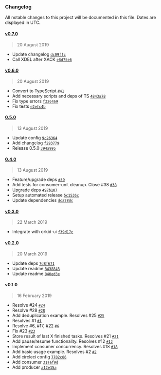 ### Changelog

All notable changes to this project will be documented in this file. Dates are displayed in UTC.

#### [v0.7.0](https://github.com/mugli/orkid/compare/v0.6.0...v0.7.0)

> 20 August 2019

- Update changelog [`dc09ffc`](https://github.com/mugli/orkid/commit/dc09ffc411c5f6aebd2b5e9036805740bbe41153)
- Call XDEL after XACK [`e8d75e6`](https://github.com/mugli/orkid/commit/e8d75e6f96e28af1686f9f97251f8e77e47de4ce)

#### [v0.6.0](https://github.com/mugli/orkid/compare/0.5.0...v0.6.0)

> 20 August 2019

- Convert to TypeScript [`#41`](https://github.com/mugli/orkid/pull/41)
- Add necessary scripts and deps of TS [`4843a78`](https://github.com/mugli/orkid/commit/4843a7884bd5d516f9b1be16d799d18640ad129f)
- Fix type errors [`f326469`](https://github.com/mugli/orkid/commit/f326469a84054b8506154f5e166e0d30f34eb0d3)
- Fix tests [`e2efc4b`](https://github.com/mugli/orkid/commit/e2efc4b096db88eb3fdfebd77272b1afb9df6543)

#### [0.5.0](https://github.com/mugli/orkid/compare/0.4.0...0.5.0)

> 13 August 2019

- Update config [`9c26364`](https://github.com/mugli/orkid/commit/9c2636492e9a994bf7a1c8bd1b99218c79a9582b)
- Add changelog [`f293779`](https://github.com/mugli/orkid/commit/f2937790e3ca8237650cadf94234e5dae7c51522)
- Release 0.5.0 [`394a995`](https://github.com/mugli/orkid/commit/394a99517b31c94f590a7ab20aab0357be611d21)

#### [0.4.0](https://github.com/mugli/orkid/compare/v0.3.0...0.4.0)

> 13 August 2019

- Feature/upgrade deps [`#39`](https://github.com/mugli/orkid/pull/39)
- Add tests for consumer-unit cleanup. Close #38 [`#38`](https://github.com/mugli/orkid/issues/38)
- Upgrade deps [`497b107`](https://github.com/mugli/orkid/commit/497b1074af1953860c161c983a61f4957eac975a)
- Setup automated release [`5c1536c`](https://github.com/mugli/orkid/commit/5c1536cdf3c7c80f760cc25acde4acae950e1cf1)
- Update dependencies [`dca28dc`](https://github.com/mugli/orkid/commit/dca28dc4a723aa36497e6489e64ba2457c963137)

#### [v0.3.0](https://github.com/mugli/orkid/compare/v0.2.0...v0.3.0)

> 22 March 2019

- Integrate with orkid-ui [`f39d17c`](https://github.com/mugli/orkid/commit/f39d17cdbba53e6129c0cbec3b38fae43fdad279)

#### [v0.2.0](https://github.com/mugli/orkid/compare/v0.1.0...v0.2.0)

> 20 March 2019

- Update deps [`7d8f671`](https://github.com/mugli/orkid/commit/7d8f6717ac998aa1f215109e5fe46f119bf04890)
- Update readme [`8438843`](https://github.com/mugli/orkid/commit/84388439297083f4dd4206015f4e39cda3f24d92)
- Update readme [`840ed3e`](https://github.com/mugli/orkid/commit/840ed3ec5c52d08f3f97262fdd37b7593ab2f3ee)

#### v0.1.0

> 16 February 2019

- Resolve #24 [`#24`](https://github.com/mugli/orkid/issues/24)
- Resolve #28 [`#28`](https://github.com/mugli/orkid/issues/28)
- Add deduplication example. Resolves #25 [`#25`](https://github.com/mugli/orkid/issues/25)
- Resolves #1 [`#1`](https://github.com/mugli/orkid/issues/1)
- Resolve #6, #17, #22 [`#6`](https://github.com/mugli/orkid/issues/6)
- Fix #23 [`#23`](https://github.com/mugli/orkid/issues/23)
- Store result of last X finished tasks. Resolves #21 [`#21`](https://github.com/mugli/orkid/issues/21)
- Add pause/resume functionality. Resolves #12 [`#12`](https://github.com/mugli/orkid/issues/12)
- Implement consumer concurrency. Resolves #18 [`#18`](https://github.com/mugli/orkid/issues/18)
- Add basic usage example. Resolves #2 [`#2`](https://github.com/mugli/orkid/issues/2)
- Add circleci config [`7702c86`](https://github.com/mugli/orkid/commit/7702c8606944bd89c0be0890c0be80528d6013b4)
- Add consumer [`31aaf9d`](https://github.com/mugli/orkid/commit/31aaf9dc222f08351d04072e1e8185119fad2eb1)
- Add producer [`a12e15a`](https://github.com/mugli/orkid/commit/a12e15a102cd35ab8cc55cae3bde5877a7bc7b2d)
